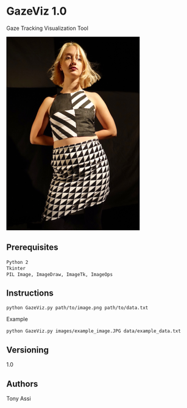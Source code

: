# GazeViz 1.0

Gaze Tracking Visualization Tool

<img src="images/example_image.JPG" width="350"/>

## Prerequisites

```
Python 2
Tkinter
PIL Image, ImageDraw, ImageTk, ImageOps
```

## Instructions

```
python GazeViz.py path/to/image.png path/to/data.txt
```

Example
```
python GazeViz.py images/example_image.JPG data/example_data.txt
```

## Versioning

1.0

## Authors

Tony Assi






